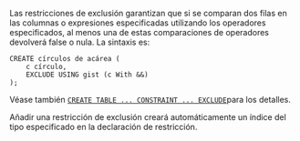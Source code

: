Las restricciones de exclusión garantizan que si se comparan dos  filas en las columnas o expresiones especificadas utilizando los  operadores especificados, al menos una de estas comparaciones de  operadores devolverá false o nula. La sintaxis es:

```
CREATE círculos de acárea (
    c círculo,
    EXCLUDE USING gist (c With &&)
);
```

Véase también  [`CREATE TABLE ... CONSTRAINT ... EXCLUDE`](https://www.postgresql.org/docs/current/sql-createtable.html#SQL-CREATETABLE-EXCLUDE)para los detalles.

Añadir una restricción de exclusión creará automáticamente un índice del tipo especificado en la declaración de restricción.